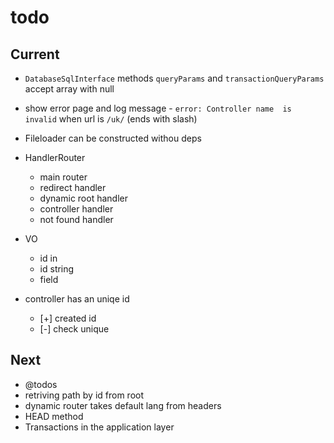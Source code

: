 # todo

## Current

- `DatabaseSqlInterface` methods `queryParams` and `transactionQueryParams` accept array with null
- show error page and log message - `error: Controller name  is invalid` when url is `/uk/` (ends with slash)
- Fileloader can be constructed withou deps

- HandlerRouter
  - main router
  - redirect handler
  - dynamic root handler
  - controller handler
  - not found handler

- VO
  - id in
  - id string
  - field

- controller has an uniqe id
  - [+] created id
  - [-] check unique

## Next

- @todos
- retriving path by id from root
- dynamic router takes default lang from headers  
- HEAD method
- Transactions in the application layer
